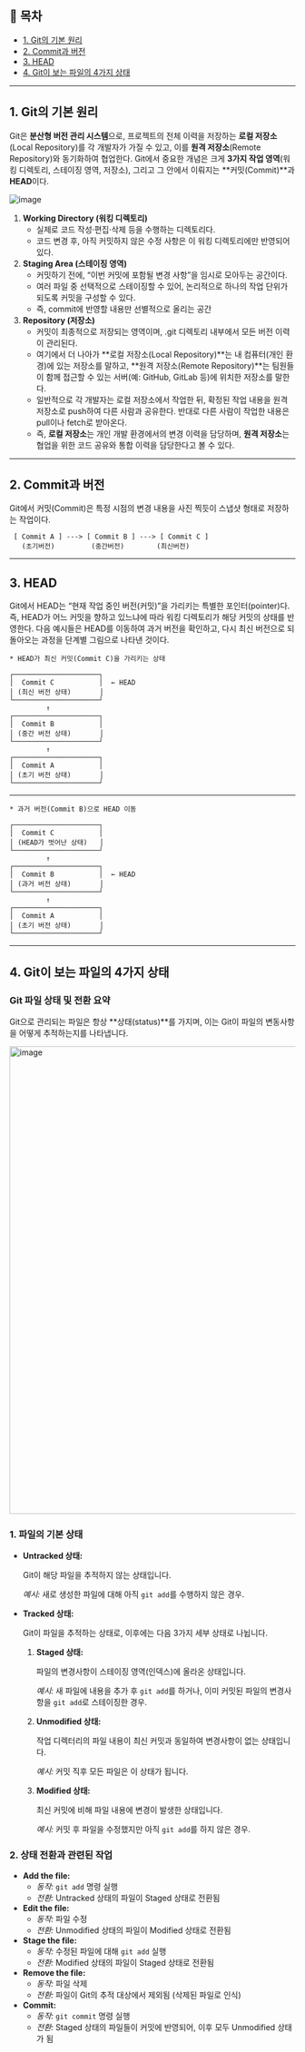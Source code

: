 ## 📑 목차
- [1. Git의 기본 원리](#1-git의-기본-원리)
- [2. Commit과 버전](#2-commit과-버전)
- [3. HEAD](#3-head)
- [4. Git이 보는 파일의 4가지 상태](#4-Git이-보는-파일의-4가지-상태)

---

## 1. Git의 기본 원리
Git은 **분산형 버전 관리 시스템**으로, 
프로젝트의 전체 이력을 저장하는 **로컬 저장소**(Local Repository)를 각 개발자가 가질 수 있고, 
이를 **원격 저장소**(Remote Repository)와 동기화하여 협업한다. 
Git에서 중요한 개념은 크게 **3가지 작업 영역**(워킹 디렉토리, 스테이징 영역, 저장소), 
그리고 그 안에서 이뤄지는 **커밋(Commit)**과 **HEAD**이다.

![image](https://github.com/user-attachments/assets/f12780bb-8a22-4da0-9a77-c7e2b6aa7516)

1. **Working Directory (워킹 디렉토리)**
    - 실제로 코드 작성·편집·삭제 등을 수행하는 디렉토리다.
    - 코드 변경 후, 아직 커밋하지 않은 수정 사항은 이 워킹 디렉토리에만 반영되어 있다.
2. **Staging Area (스테이징 영역)**
    - 커밋하기 전에, “이번 커밋에 포함될 변경 사항”을 임시로 모아두는 공간이다.
    - 여러 파일 중 선택적으로 스테이징할 수 있어, 논리적으로 하나의 작업 단위가 되도록 커밋을 구성할 수 있다.
    - 즉, commit에 반영할 내용만 선별적으로 올리는 공간
3. **Repository (저장소)**
    - 커밋이 최종적으로 저장되는 영역이며, .git 디렉토리 내부에서 모든 버전 이력이 관리된다.
    - 여기에서 더 나아가 **로컬 저장소(Local Repository)**는 내 컴퓨터(개인 환경)에 있는 저장소를 말하고, **원격 저장소(Remote Repository)**는 팀원들이 함께 접근할 수 있는 서버(예: GitHub, GitLab 등)에 위치한 저장소를 말한다.
    - 일반적으로 각 개발자는 로컬 저장소에서 작업한 뒤, 확정된 작업 내용을 원격 저장소로 push하여 다른 사람과 공유한다. 반대로 다른 사람이 작업한 내용은 pull이나 fetch로 받아온다.
    - 즉, **로컬 저장소**는 개인 개발 환경에서의 변경 이력을 담당하며, **원격 저장소**는 협업을 위한 코드 공유와 통합 이력을 담당한다고 볼 수 있다.

---

## 2. Commit과 버전
Git에서 커밋(Commit)은 특정 시점의 변경 내용을 사진 찍듯이 스냅샷 형태로 저장하는 작업이다. 
```
 [ Commit A ] ---> [ Commit B ] ---> [ Commit C ]
   (초기버전)         (중간버전)        (최신버전)
```

---

## 3. HEAD
Git에서 HEAD는 “현재 작업 중인 버전(커밋)”을 가리키는 특별한 포인터(pointer)다. 
즉, HEAD가 어느 커밋을 향하고 있느냐에 따라 워킹 디렉토리가 해당 커밋의 상태를 반영한다. 
다음 예시들은 HEAD를 이동하여 과거 버전을 확인하고, 
다시 최신 버전으로 되돌아오는 과정을 단계별 그림으로 나타낸 것이다.
```
* HEAD가 최신 커밋(Commit C)을 가리키는 상태

┌─────────────────────┐
│  Commit C           │  ← HEAD
│ (최신 버전 상태)       │
└─────────────────────┘
         ↑
┌─────────────────────┐
│  Commit B           │
│ (중간 버전 상태)       │
└─────────────────────┘
         ↑
┌─────────────────────┐
│  Commit A           │
│ (초기 버전 상태)       │
└─────────────────────┘
```
---
```
* 과거 버전(Commit B)으로 HEAD 이동

┌─────────────────────┐
│  Commit C           │
│ (HEAD가 벗어난 상태)   │
└─────────────────────┘
         ↑
┌─────────────────────┐
│  Commit B           │  ← HEAD
│ (과거 버전 상태)       │
└─────────────────────┘
         ↑
┌─────────────────────┐
│  Commit A           │
│ (초기 버전 상태)       │
└─────────────────────┘
```

---
## 4. Git이 보는 파일의 4가지 상태

### Git 파일 상태 및 전환 요약
Git으로 관리되는 파일은 항상 **상태(status)**를 가지며, 이는 Git이 파일의 변동사항을 어떻게 추적하는지를 나타냅니다.

<img width="1347" height="824" alt="image" src="https://github.com/user-attachments/assets/7f75b053-c76a-4540-9751-1b887beee45f" />


### 1. 파일의 기본 상태

- **Untracked 상태:**
    
    Git이 해당 파일을 추적하지 않는 상태입니다.
    
    *예시:* 새로 생성한 파일에 대해 아직 `git add`를 수행하지 않은 경우.
    
- **Tracked 상태:**
    
    Git이 파일을 추적하는 상태로, 이후에는 다음 3가지 세부 상태로 나뉩니다.
    
    1. **Staged 상태:**
        
        파일의 변경사항이 스테이징 영역(인덱스)에 올라온 상태입니다.
        
        *예시:* 새 파일에 내용을 추가 후 `git add`를 하거나, 이미 커밋된 파일의 변경사항을 `git add`로 스테이징한 경우.
        
    2. **Unmodified 상태:**
        
        작업 디렉터리의 파일 내용이 최신 커밋과 동일하여 변경사항이 없는 상태입니다.
        
        *예시:* 커밋 직후 모든 파일은 이 상태가 됩니다.
        
    3. **Modified 상태:**
        
        최신 커밋에 비해 파일 내용에 변경이 발생한 상태입니다.
        
        *예시:* 커밋 후 파일을 수정했지만 아직 `git add`를 하지 않은 경우.
        

### 2. 상태 전환과 관련된 작업

- **Add the file:**
    - *동작:* `git add` 명령 실행
    - *전환:* Untracked 상태의 파일이 Staged 상태로 전환됨
- **Edit the file:**
    - *동작:* 파일 수정
    - *전환:* Unmodified 상태의 파일이 Modified 상태로 전환됨
- **Stage the file:**
    - *동작:* 수정된 파일에 대해 `git add` 실행
    - *전환:* Modified 상태의 파일이 Staged 상태로 전환됨
- **Remove the file:**
    - *동작:* 파일 삭제
    - *전환:* 파일이 Git의 추적 대상에서 제외됨 (삭제된 파일로 인식)
- **Commit:**
    - *동작:* `git commit` 명령 실행
    - *전환:* Staged 상태의 파일들이 커밋에 반영되어, 이후 모두 Unmodified 상태가 됨
